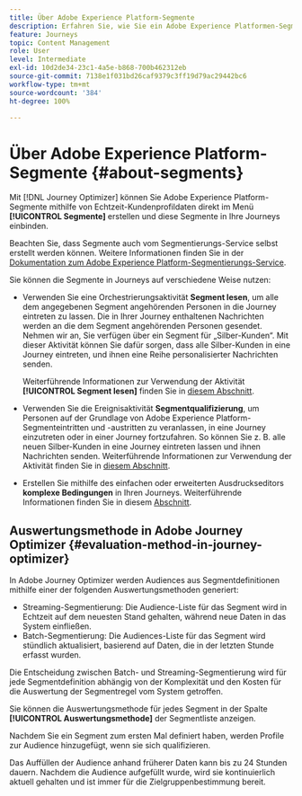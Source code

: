 ```yaml
---
title: Über Adobe Experience Platform-Segmente
description: Erfahren Sie, wie Sie ein Adobe Experience Platformen-Segment konfigurieren
feature: Journeys
topic: Content Management
role: User
level: Intermediate
exl-id: 10d2de34-23c1-4a5e-b868-700b462312eb
source-git-commit: 7138e1f031bd26caf9379c3ff19d79ac29442bc6
workflow-type: tm+mt
source-wordcount: '384'
ht-degree: 100%

---
```


# Über Adobe Experience Platform-Segmente {#about-segments}

Mit [!DNL Journey Optimizer] können Sie Adobe Experience Platform-Segmente mithilfe von Echtzeit-Kundenprofildaten direkt im Menü **[!UICONTROL Segmente]** erstellen und diese Segmente in Ihre Journeys einbinden.

Beachten Sie, dass Segmente auch vom Segmentierungs-Service selbst erstellt werden können. Weitere Informationen finden Sie in der [Dokumentation zum Adobe Experience Platform-Segmentierungs-Service](https://experienceleague.adobe.com/docs/experience-platform/segmentation/home.html?lang=de).

Sie können die Segmente in Journeys auf verschiedene Weise nutzen:

* Verwenden Sie eine Orchestrierungsaktivität **Segment lesen**, um alle dem angegebenen Segment angehörenden Personen in die Journey eintreten zu lassen. Die in Ihrer Journey enthaltenen Nachrichten werden an die dem Segment angehörenden Personen gesendet. Nehmen wir an, Sie verfügen über ein Segment für „Silber-Kunden“. Mit dieser Aktivität können Sie dafür sorgen, dass alle Silber-Kunden in eine Journey eintreten, und ihnen eine Reihe personalisierter Nachrichten senden.

   Weiterführende Informationen zur Verwendung der Aktivität **[!UICONTROL Segment lesen]** finden Sie in [diesem Abschnitt](../building-journeys/read-segment.md#configuring-segment-trigger-activity).

* Verwenden Sie die Ereignisaktivität **Segmentqualifizierung**, um Personen auf der Grundlage von Adobe Experience Platform-Segmenteintritten und -austritten zu veranlassen, in eine Journey einzutreten oder in einer Journey fortzufahren. So können Sie z. B. alle neuen Silber-Kunden in eine Journey eintreten lassen und ihnen Nachrichten senden. Weiterführende Informationen zur Verwendung der Aktivität finden Sie in [diesem Abschnitt](../building-journeys/segment-qualification-events.md).

* Erstellen Sie mithilfe des einfachen oder erweiterten Ausdruckseditors **komplexe Bedingungen** in Ihren Journeys. Weiterführende Informationen finden Sie in diesem [Abschnitt](../building-journeys/condition-activity.md#using-a-segment).

## Auswertungsmethode in Adobe Journey Optimizer {#evaluation-method-in-journey-optimizer}

In Adobe Journey Optimizer werden Audiences aus Segmentdefinitionen mithilfe einer der folgenden Auswertungsmethoden generiert:

* Streaming-Segmentierung: Die Audience-Liste für das Segment wird in Echtzeit auf dem neuesten Stand gehalten, während neue Daten in das System einfließen.
* Batch-Segmentierung: Die Audiences-Liste für das Segment wird stündlich aktualisiert, basierend auf Daten, die in der letzten Stunde erfasst wurden.

Die Entscheidung zwischen Batch- und Streaming-Segmentierung wird für jede Segmentdefinition abhängig von der Komplexität und den Kosten für die Auswertung der Segmentregel vom System getroffen.

Sie können die Auswertungsmethode für jedes Segment in der Spalte **[!UICONTROL Auswertungsmethode]** der Segmentliste anzeigen.

Nachdem Sie ein Segment zum ersten Mal definiert haben, werden Profile zur Audience hinzugefügt, wenn sie sich qualifizieren.

Das Auffüllen der Audience anhand früherer Daten kann bis zu 24 Stunden dauern. Nachdem die Audience aufgefüllt wurde, wird sie kontinuierlich aktuell gehalten und ist immer für die Zielgruppenbestimmung bereit.
